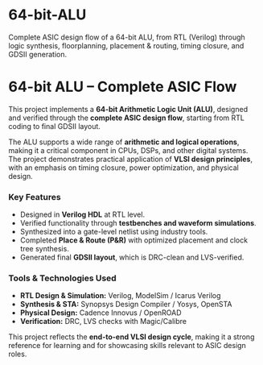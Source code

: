 # 64-bit-ALU
Complete ASIC design flow of a 64-bit ALU, from RTL (Verilog) through logic synthesis, floorplanning, placement &amp; routing, timing closure, and GDSII generation.

# 64-bit ALU – Complete ASIC Flow

This project implements a **64-bit Arithmetic Logic Unit (ALU)**, designed and verified through the **complete ASIC design flow**, starting from RTL coding to final GDSII layout.

The ALU supports a wide range of **arithmetic and logical operations**, making it a critical component in CPUs, DSPs, and other digital systems. The project demonstrates practical application of **VLSI design principles**, with an emphasis on timing closure, power optimization, and physical design.

### Key Features
- Designed in **Verilog HDL** at RTL level.  
- Verified functionality through **testbenches and waveform simulations**.  
- Synthesized into a gate-level netlist using industry tools.   
- Completed **Place & Route (P&R)** with optimized placement and clock tree synthesis.  
- Generated final **GDSII layout**, which is DRC-clean and LVS-verified.  

### Tools & Technologies Used
- **RTL Design & Simulation:** Verilog, ModelSim / Icarus Verilog  
- **Synthesis & STA:** Synopsys Design Compiler / Yosys, OpenSTA  
- **Physical Design:** Cadence Innovus / OpenROAD  
- **Verification:** DRC, LVS checks with Magic/Calibre  

This project reflects the **end-to-end VLSI design cycle**, making it a strong reference for learning and for showcasing skills relevant to ASIC design roles.
